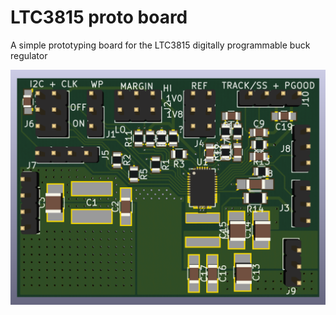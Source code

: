 LTC3815 proto board
===================

A simple prototyping board for the LTC3815 digitally programmable buck regulator

![Screenshot pcb top](img/ltc3815_proto_top.png)
